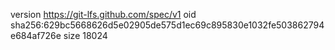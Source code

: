 version https://git-lfs.github.com/spec/v1
oid sha256:629bc5668626d5e02905de575d1ec69c895830e1032fe503862794e684af726e
size 18024
